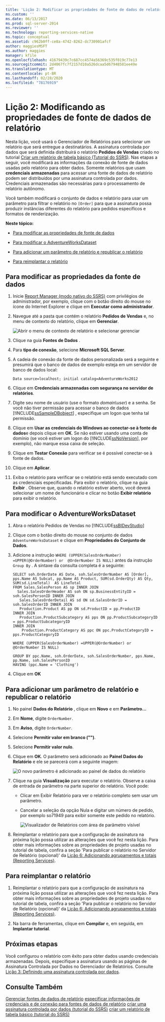```yaml
---
title: 'Lição 2: Modificar as propriedades de fonte de dados de relatório | Microsoft Docs'
ms.custom: ''
ms.date: 06/13/2017
ms.prod: sql-server-2014
ms.reviewer: ''
ms.technology: reporting-services-native
ms.topic: conceptual
ms.assetid: c962b0ff-ce8a-4742-8262-dc730901afcf
author: maggiesMSFT
ms.author: maggies
manager: kfile
ms.openlocfilehash: 41679439c7c687cc4574a56369c535f019c77e13
ms.sourcegitcommit: 2d4067fc7f2157d10a526dcaa5d67948581ee49e
ms.translationtype: MT
ms.contentlocale: pt-BR
ms.lasthandoff: 02/28/2020
ms.locfileid: "78176919"
---
```

# <a name="lesson-2-modifying-the-report-data-source-properties"></a>Lição 2: Modificando as propriedades de fonte de dados de relatório
  Nesta lição, você usará o Gerenciador de Relatórios para selecionar um relatório que será entregue a destinatários. A assinatura controlada por dados que será definida distribuirá o relatório **Pedidos de Vendas** criado no tutorial [Criar um relatório de tabela básico &#40;Tutorial do SSRS&#41;](../reporting-services/create-a-basic-table-report-ssrs-tutorial.md). Nas etapas a seguir, você modificará as informações da conexão de fonte de dados usadas pelo relatório para obter dados. Somente relatórios que usam **credenciais armazenadas** para acessar uma fonte de dados de relatório podem ser distribuídos por uma assinatura controlada por dados. Credenciais armazenadas são necessárias para o processamento de relatório autônomo.

 Você também modificará o conjunto de dados e relatório para usar um parâmetro para filtrar o relatório no `[Order]` para que a assinatura possa produzir instâncias diferentes do relatório para pedidos específicos e formatos de renderização.

 **Neste tópico:**

-   [Para modificar as propriedades de fonte de dados](#bkmk_modify_datasource)

-   [Para modificar o AdventureWorksDataset](#bkmk_modify_dataset)

-   [Para adicionar um parâmetro de relatório e republicar o relatório](#bkmk_add_reportparameter)

-   [Para reimplantar o relatório](#bkmk_redeploy)

##  <a name="bkmk_modify_datasource"></a>Para modificar as propriedades da fonte de dados

1.  Inicie [Report Manager &#40;modo nativo do SSRS&#41;](../../2014/reporting-services/report-manager-ssrs-native-mode.md) com privilégios de administrador, por exemplo, clique com o botão direito do mouse no ícone do Internet Explorer e clique em **Executar como administrador**.

2.  Navegue até a pasta que contém o relatório **Pedidos de Vendas** e, no menu de contexto do relatório, clique em **Gerenciar**.

     ![Abrir o menu de contexto de relatório e selecionar gerenciar](../../2014/tutorials/media/ssrs-tutorial-datadriven-manage-report.gif "Abrir o menu de contexto de relatório e selecionar gerenciar")

3.  Clique na guia **Fontes de Dados** .

4.  Para **tipo de conexão**, selecione **Microsoft SQL Server**.

5.  A cadeia de conexão da fonte de dados personalizada será a seguinte e presumirá que o banco de dados de exemplo esteja em um servidor de banco de dados local:

    ```
    Data source=localhost; initial catalog=AdventureWorks2012
    ```

6.  Clique em **Credenciais armazenadas com segurança no servidor de relatórios**.

7.  Digite seu nome de usuário (use o formato *domain\user*) e a senha. Se você não tiver permissão para acessar o banco de dados [!INCLUDE[ssSampleDBobject](../includes/sssampledbobject-md.md)] , especifique um logon que tenha tal permissão.

8.  Clique em **Usar as credenciais do Windows ao conectar-se à fonte de dados**e depois clique em **OK**. Se não estiver usando uma conta de domínio (se você estiver um logon do [!INCLUDE[ssNoVersion](../includes/ssnoversion-md.md)], por exemplo), não marque essa caixa de seleção.

9. Clique em **Testar Conexão** para verificar se é possível conectar-se à fonte de dados.

10. Clique em **Aplicar**.

11. Exiba o relatório para verificar se o relatório está sendo executado com as credenciais especificadas. Para exibir o relatório, clique na guia **Exibir** . Observe que, quando o relatório estiver aberto, você deverá selecionar um nome de funcionário e clicar no botão **Exibir relatório** para exibir o relatório.

##  <a name="bkmk_modify_dataset"></a>Para modificar o AdventureWorksDataset

1.  Abra o relatório Pedidos de Vendas no [!INCLUDE[ssBIDevStudio](../includes/ssbidevstudio-md.md)]

2.  Clique com o botão direito do mouse no conjunto de dados `AdventureWorksDataset` e clique em **Propriedades do Conjunto de Dados**.

3.  Adicione a instrução `WHERE (UPPER(SalesOrderNumber) =UPPER(@OrderNumber) or  @OrderNumber IS NULL)` antes da instrução `Group By` . A sintaxe da consulta completa é a seguinte:

    ```
    SELECT soh.OrderDate AS Date, soh.SalesOrderNumber AS [Order], pps.Name AS Subcat, pp.Name AS Product, SUM(sd.OrderQty) AS Qty, SUM(sd.LineTotal)  AS LineTotal
    FROM Sales.SalesPerson AS sp INNER JOIN
      Sales.SalesOrderHeader AS soh ON sp.BusinessEntityID = soh.SalesPersonID INNER JOIN
       Sales.SalesOrderDetail AS sd ON sd.SalesOrderID = soh.SalesOrderID INNER JOIN
       Production.Product AS pp ON sd.ProductID = pp.ProductID
    INNER JOIN
       Production.ProductSubcategory AS pps ON pp.ProductSubcategoryID = pps.ProductSubcategoryID 
    INNER JOIN
        Production.ProductCategory AS ppc ON ppc.ProductCategoryID = pps.ProductCategoryID

    WHERE (UPPER(SalesOrderNumber) =UPPER(@OrderNumber) or  @OrderNumber IS NULL)

    GROUP BY ppc.Name, soh.OrderDate, soh.SalesOrderNumber, pps.Name, pp.Name, soh.SalesPersonID
    HAVING (ppc.Name = 'Clothing')
    ```

4.  Clique em **OK**

##  <a name="bkmk_add_reportparameter"></a>Para adicionar um parâmetro de relatório e republicar o relatório

1.  No painel **Dados do Relatório** , clique em **Novo** e em **Parâmetro...**

2.  Em **Nome**, digite `OrderNumber`.

3.  Em **Aviso**, digite `OrderNumber`.

4.  Selecione **Permitir valor em branco ("")**.

5.  Selecione **Permitir valor nulo**.

6.  Clique em **OK**. O parâmetro será adicionado ao **Painel Dados do Relatório** e ele se parecerá com a seguinte imagem:

     ![O novo parâmetro é adicionado ao painel de dados do relatório](../../2014/tutorials/media/ssrs-tutorial-datadriven-parameter.gif "O novo parâmetro é adicionado ao painel de dados do relatório")

7.  Clique na guia **Visualização** para executar o relatório. Observe a caixa de entrada de parâmetro na parte superior do relatório. Você pode:

    -   Clicar em Exibir Relatório para ver o relatório completo sem usar um parâmetro.

    -   Cancelar a seleção da opção Nula e digitar um número de pedido, por exemplo so71949 para exibir somente este pedido no relatório.

         ![Visualizador de Relatórios com área de parâmetro visível](../../2014/tutorials/media/ssrs-tutorial-datadriven-reportviewer-parameter.gif "Visualizador de Relatórios com área de parâmetro visível")

8.  Reimplantar o relatório para que a configuração de assinatura na próxima lição possa utilizar as alterações que você fez nesta lição. Para obter mais informações sobre as propriedades de projeto usadas no tutorial de tabela, confira a seção 'Para publicar o relatório no Servidor de Relatório (opcional)' da [Lição 6: Adicionando agrupamentos e totais &#40;Reporting Services&#41;](../reporting-services/lesson-6-adding-grouping-and-totals-reporting-services.md).

##  <a name="bkmk_redeploy"></a>Para reimplantar o relatório

1.  Reimplantar o relatório para que a configuração de assinatura na próxima lição possa utilizar as alterações que você fez nesta lição. Para obter mais informações sobre as propriedades de projeto usadas no tutorial de tabela, confira a seção 'Para publicar o relatório no Servidor de Relatório (opcional)' da [Lição 6: Adicionando agrupamentos e totais &#40;Reporting Services&#41;](../reporting-services/lesson-6-adding-grouping-and-totals-reporting-services.md).

2.  Na barra de ferramentas, clique em **Compilar** e, em seguida, em **Implantar tutorial**.

## <a name="next-steps"></a>Próximas etapas
 Você configurou o relatório com êxito para obter dados usando credenciais armazenadas. Depois, especifique a assinatura usando as páginas de Assinatura Controlada por Dados no Gerenciador de Relatórios. Consulte [Lição 3: Definindo uma assinatura controlada por dados](../reporting-services/lesson-3-defining-a-data-driven-subscription.md).

## <a name="see-also"></a>Consulte Também
 [Gerenciar fontes de dados de relatório](report-data/manage-report-data-sources.md) [especificar informações de credenciais e de conexão para fontes de dados de relatório](report-data/specify-credential-and-connection-information-for-report-data-sources.md) [criar uma assinatura controlada por dados &#40;tutorial do SSRS&#41;](../reporting-services/create-a-data-driven-subscription-ssrs-tutorial.md) [criar um relatório de tabela básico &#40;tutorial do SSRS&#41;](../reporting-services/create-a-basic-table-report-ssrs-tutorial.md)


